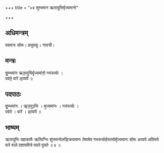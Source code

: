 +++
title = "०४ शुम्भमान ऋतायुभिर्मृज्यमानो"

+++
## अधिमन्त्रम्
पवमानः सोमः। प्रभूवसुः। गायत्री।

## मन्त्रः
शु॒म्भमा॑न ऋता॒युभि॑र्मृ॒ज्यमा॑नो॒ गभ॑स्त्योः ।  
पव॑ते॒ वारे॑ अ॒व्यये॑ ॥

## पदपाठः
शु॒म्भमा॑नः । ऋ॒त॒युऽभिः॑ । मृ॒ज्यमा॑नः । गभ॑स्त्योः ।  
पव॑ते । वारे॑ । अ॒व्यये॑ ॥

## भाष्यम्
ऋतायुभिः यज्ञकामैः ऋत्विग्भिः शुंभमानोलङ्क्रियमाणः तेषामेव गभस्त्योर्हस्तयोर्मृज्यमानः सोमः अव्यये अविमये वारे वाले दशापवित्रे पवते पूयते ॥ ४ ॥
